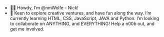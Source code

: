 - 👋🤠 Howdy, I’m @nmWolfe - Nick! 
- 👀 Keen to explore creative ventures, and have fun along the way. 
  I’m currently learning HTML, CSS, JavaScript, JAVA and Python. 
  I’m looking to collaborate on ANYTHING, and EVERYTHING! Help a n00b out, and get me involved.

<!---
nmWolfe/nmWolfe is a ✨ special ✨ repository because its `README.md` (this file) appears on your GitHub profile.
You can click the Preview link to take a look at your changes.
--->
